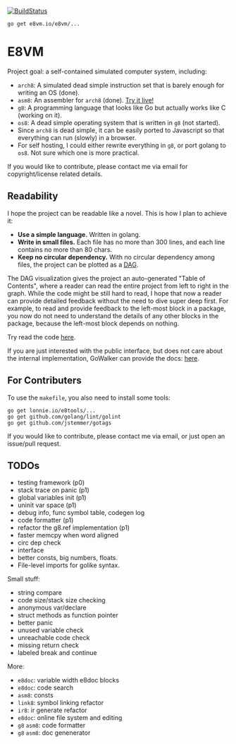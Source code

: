 [![BuildStatus](https://travis-ci.org/h8liu/e8vm.png?branch=master)](https://travis-ci.org/h8liu/e8vm)

```
go get e8vm.io/e8vm/...
```

# E8VM

Project goal: a self-contained simulated computer system, including:

- `arch8`: A simulated dead simple instruction set that is barely
  enough for writing an OS (done).
- `asm8`: An assembler for `arch8` (done). 
  [Try it live!](http://lonnie.io/asmplay/)
- `g8`: A programming language that looks like Go but actually works
  like C (working on it).
- `os8`: A dead simple operating system that is written in `g8` (not
  started).
- Since `arch8` is dead simple, it can be easily ported to Javascript
  so that everything can run (slowly) in a browser.
- For self hosting, I could either rewrite everything in `g8`, or port
  golang to `os8`. Not sure which one is more practical.

If you would like to contribute, please contact me via email for
copyright/license related details.

## Readability

I hope the project can be readable like a novel. This is how I plan to
achieve it:

- **Use a simple language.** Written in golang.
- **Write in small files.** Each file has no more than 300 lines, and
  each line contains no more than 80 chars.
- **Keep no circular dependency.** With no circular dependency among
  files, the project can be plotted as a [DAG](http://8k.lonnie.io). 

The DAG visualization gives the project an auto-generated "Table of
Contents", where a reader can read the entire project from left to
right in the graph. While the code might be still hard to read, I hope
that now a reader can provide detailed feedback without the need to
dive super deep first.  For example, to read and provide feedback to
the left-most block in a package, you now do not need to understand
the details of any other blocks in the package, because the left-most
block depends on nothing.

Try read the code [here](http://8k.lonnie.io).

If you are just interested with the public interface, but does not
care about the internal implementation, GoWalker can provide the docs:
[here](https://gowalker.org/e8vm.io/e8vm/).

## For Contributers

To use the `makefile`, you also need to install some tools:

```
go get lonnie.io/e8tools/...
go get github.com/golang/lint/golint
go get github.com/jstemmer/gotags
```

If you would like to contribute, please contact me via email, or just
open an issue/pull request.

## TODOs

- testing framework (p0)
- stack trace on panic (p1)
- global variables init (p1)
- uninit var space (p1)
- debug info, func symbol table, codegen log
- code formatter (p1)
- refactor the g8.ref implementation (p1)
- faster memcpy when word aligned
- circ dep check
- interface
- better consts, big numbers, floats.
- File-level imports for golike syntax.

Small stuff:

- string compare
- code size/stack size checking
- anonymous var/declare
- struct methods as function pointer
- better panic
- unused variable check
- unreachable code check
- missing return check
- labeled break and continue

More:

- `e8doc`: variable width e8doc blocks
- `e8doc`: code search
- `asm8`: consts
- `link8`: symbol linking refactor
- `ir8`: ir generate refactor
- `e8doc`: online file system and editing
- `g8` `asm8`: code formatter
- `g8` `asm8`: doc genenerator

